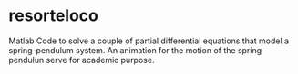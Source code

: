# resorteloco
Matlab Code to solve a couple of partial differential equations that model a spring-pendulum system.  An animation for the motion of the spring pendulun serve for academic purpose.
